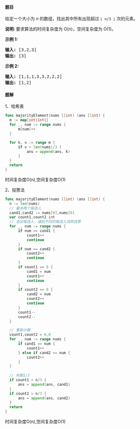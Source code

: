#### 题目
<p>给定一个大小为&nbsp;<em>n&nbsp;</em>的数组，找出其中所有出现超过&nbsp;<code>&lfloor; n/3 &rfloor;</code>&nbsp;次的元素。</p>

<p><strong>说明: </strong>要求算法的时间复杂度为 O(n)，空间复杂度为 O(1)。</p>

<p><strong>示例&nbsp;1:</strong></p>

<pre><strong>输入:</strong> [3,2,3]
<strong>输出:</strong> [3]</pre>

<p><strong>示例 2:</strong></p>

<pre><strong>输入:</strong> [1,1,1,3,3,2,2,2]
<strong>输出:</strong> [1,2]</pre>


 #### 题解
 1、哈希表
  ```go
 func majorityElement(nums []int) (ans []int) {
 	m := map[int]int{}
 	for _, num := range nums {
 		m[num]++
 	}
 
 	for k, v := range m {
 		if v > len(nums)/3 {
 			ans = append(ans, k)
 		}
 	}
 	return
 }
 ```
  时间复杂度O(n),空间复杂度O(1)
  
  2、投票法
  ```go
 func majorityElement(nums []int) (ans []int) {
 	n := len(nums)
 	// 最多两个候选人
 	cand1,cand2 := nums[0],nums[0]
 	var count1,count2 int
 	// 选出候选人，遇到不同的候选人消除选票
 	for _, num := range nums {
 		if num == cand1 {
 			count1++
 			continue
 		}
 		if num == cand2 {
 			count2++
 			continue
 		}
 		if count1 == 0 {
 			cand1 = num
 			count1++
 			continue
 		}
 		if count2 == 0 {
 			cand2 = num
 			count2++
 			continue
 		}
 		count1--
 		count2--
 	}
 
 	// 重新计数
 	count1,count2 = 0,0
 	for _, num := range nums {
 		if cand1 == num {
 			count1++
 		} else if cand2 == num {
 			count2++
 		}
 	}
 	
 	// 判断1/3
 	if count1 > n/3 {
 		ans = append(ans, cand1)
 	}
 	if count2 > n/3 {
 		ans = append(ans, cand2)
 	}
 	return
 }
 ```
  时间复杂度O(n),空间复杂度O(1)